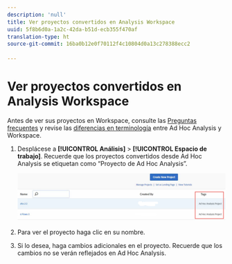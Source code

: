 ```yaml
---
description: 'null'
title: Ver proyectos convertidos en Analysis Workspace
uuid: 5f8b6d0a-1a2c-42da-b51d-ecb355f470af
translation-type: ht
source-git-commit: 16ba0b12e0f70112f4c10804d0a13c278388ecc2

---
```



# Ver proyectos convertidos en Analysis Workspace

Antes de ver sus proyectos en Workspace, consulte las [Preguntas frecuentes](/help/analyze/ad-hoc-analysis/c-aha-project-converter/aha2aw-converter-faq.md#topic_8231595303AD403E9322645A63632D57) y revise las [diferencias en terminología](/help/analyze/ad-hoc-analysis/c-aha-project-converter/aha2aw-converter-faq.md#topic_8231595303AD403E9322645A63632D57) entre Ad Hoc Analysis y Workspace.

1. Desplácese a **[!UICONTROL Análisis]** > **[!UICONTROL Espacio de trabajo]**. Recuerde que los proyectos convertidos desde Ad Hoc Analysis se etiquetan como “Proyecto de Ad Hoc Analysis”.

   ![](assets/view_aha_in_aw.png)

1. Para ver el proyecto haga clic en su nombre.
1. Si lo desea, haga cambios adicionales en el proyecto. Recuerde que los cambios no se verán reflejados en Ad Hoc Analysis.

